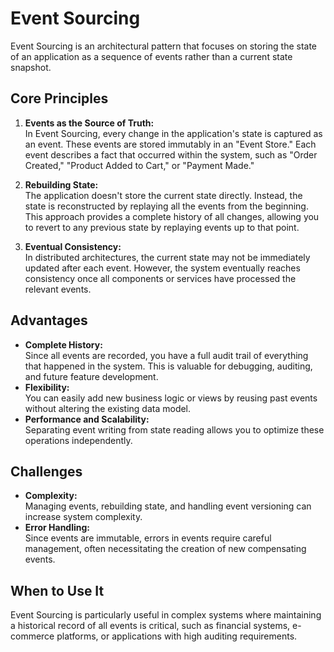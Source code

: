 # Event Sourcing

Event Sourcing is an architectural pattern that focuses on storing the state of an application as a sequence of events rather than a current state snapshot.

## Core Principles

1. **Events as the Source of Truth:**  
   In Event Sourcing, every change in the application's state is captured as an event. These events are stored immutably in an "Event Store." Each event describes a fact that occurred within the system, such as "Order Created," "Product Added to Cart," or "Payment Made."

2. **Rebuilding State:**  
   The application doesn't store the current state directly. Instead, the state is reconstructed by replaying all the events from the beginning. This approach provides a complete history of all changes, allowing you to revert to any previous state by replaying events up to that point.

3. **Eventual Consistency:**  
   In distributed architectures, the current state may not be immediately updated after each event. However, the system eventually reaches consistency once all components or services have processed the relevant events.

## Advantages

- **Complete History:**  
  Since all events are recorded, you have a full audit trail of everything that happened in the system. This is valuable for debugging, auditing, and future feature development.
- **Flexibility:**  
  You can easily add new business logic or views by reusing past events without altering the existing data model.
- **Performance and Scalability:**  
  Separating event writing from state reading allows you to optimize these operations independently.

## Challenges

- **Complexity:**  
  Managing events, rebuilding state, and handling event versioning can increase system complexity.
- **Error Handling:**  
  Since events are immutable, errors in events require careful management, often necessitating the creation of new compensating events.

## When to Use It

Event Sourcing is particularly useful in complex systems where maintaining a historical record of all events is critical, such as financial systems, e-commerce platforms, or applications with high auditing requirements.
